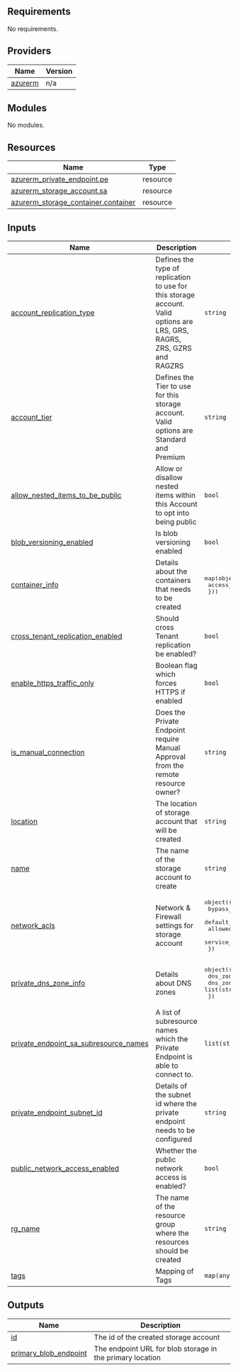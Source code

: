 ## Requirements

No requirements.

## Providers

| Name | Version |
|------|---------|
| <a name="provider_azurerm"></a> [azurerm](#provider\_azurerm) | n/a |

## Modules

No modules.

## Resources

| Name | Type |
|------|------|
| [azurerm_private_endpoint.pe](https://registry.terraform.io/providers/hashicorp/azurerm/latest/docs/resources/private_endpoint) | resource |
| [azurerm_storage_account.sa](https://registry.terraform.io/providers/hashicorp/azurerm/latest/docs/resources/storage_account) | resource |
| [azurerm_storage_container.container](https://registry.terraform.io/providers/hashicorp/azurerm/latest/docs/resources/storage_container) | resource |

## Inputs

| Name | Description | Type | Default | Required |
|------|-------------|------|---------|:--------:|
| <a name="input_account_replication_type"></a> [account\_replication\_type](#input\_account\_replication\_type) | Defines the type of replication to use for this storage account. Valid options are LRS, GRS, RAGRS, ZRS, GZRS and RAGZRS | `string` | `"LRS"` | no |
| <a name="input_account_tier"></a> [account\_tier](#input\_account\_tier) | Defines the Tier to use for this storage account. Valid options are Standard and Premium | `string` | `"Standard"` | no |
| <a name="input_allow_nested_items_to_be_public"></a> [allow\_nested\_items\_to\_be\_public](#input\_allow\_nested\_items\_to\_be\_public) | Allow or disallow nested items within this Account to opt into being public | `bool` | `false` | no |
| <a name="input_blob_versioning_enabled"></a> [blob\_versioning\_enabled](#input\_blob\_versioning\_enabled) | Is blob versioning enabled | `bool` | `false` | no |
| <a name="input_container_info"></a> [container\_info](#input\_container\_info) | Details about the containers that needs to be created | <pre>map(object({<br>    access_type = string<br>  }))</pre> | `{}` | no |
| <a name="input_cross_tenant_replication_enabled"></a> [cross\_tenant\_replication\_enabled](#input\_cross\_tenant\_replication\_enabled) | Should cross Tenant replication be enabled? | `bool` | `false` | no |
| <a name="input_enable_https_traffic_only"></a> [enable\_https\_traffic\_only](#input\_enable\_https\_traffic\_only) | Boolean flag which forces HTTPS if enabled | `bool` | `true` | no |
| <a name="input_is_manual_connection"></a> [is\_manual\_connection](#input\_is\_manual\_connection) | Does the Private Endpoint require Manual Approval from the remote resource owner? | `string` | `false` | no |
| <a name="input_location"></a> [location](#input\_location) | The location of storage account that will be created | `string` | `"eastus"` | no |
| <a name="input_name"></a> [name](#input\_name) | The name of the storage account to create | `string` | n/a | yes |
| <a name="input_network_acls"></a> [network\_acls](#input\_network\_acls) | Network & Firewall settings for storage account | <pre>object({<br>    bypass_services_info        = list(string)<br>    default_action              = string<br>    allowed_ips                 = list(string)<br>    service_endpoint_subnet_ids = list(string)<br>  })</pre> | `null` | no |
| <a name="input_private_dns_zone_info"></a> [private\_dns\_zone\_info](#input\_private\_dns\_zone\_info) | Details about DNS zones | <pre>object({<br>    dns_zone_name = string<br>    dns_zone_ids  = list(string)<br>  })</pre> | `null` | no |
| <a name="input_private_endpoint_sa_subresource_names"></a> [private\_endpoint\_sa\_subresource\_names](#input\_private\_endpoint\_sa\_subresource\_names) | A list of subresource names which the Private Endpoint is able to connect to. | `list(string)` | n/a | yes |
| <a name="input_private_endpoint_subnet_id"></a> [private\_endpoint\_subnet\_id](#input\_private\_endpoint\_subnet\_id) | Details of the subnet id where the private endpoint needs to be configured | `string` | n/a | yes |
| <a name="input_public_network_access_enabled"></a> [public\_network\_access\_enabled](#input\_public\_network\_access\_enabled) | Whether the public network access is enabled? | `bool` | `false` | no |
| <a name="input_rg_name"></a> [rg\_name](#input\_rg\_name) | The name of the resource group where the resources should be created | `string` | n/a | yes |
| <a name="input_tags"></a> [tags](#input\_tags) | Mapping of Tags | `map(any)` | n/a | yes |

## Outputs

| Name | Description |
|------|-------------|
| <a name="output_id"></a> [id](#output\_id) | The id of the created storage account |
| <a name="output_primary_blob_endpoint"></a> [primary\_blob\_endpoint](#output\_primary\_blob\_endpoint) | The endpoint URL for blob storage in the primary location |
